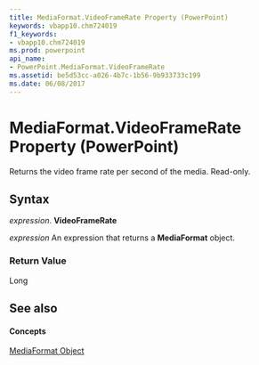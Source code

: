 ```yaml
---
title: MediaFormat.VideoFrameRate Property (PowerPoint)
keywords: vbapp10.chm724019
f1_keywords:
- vbapp10.chm724019
ms.prod: powerpoint
api_name:
- PowerPoint.MediaFormat.VideoFrameRate
ms.assetid: be5d53cc-a026-4b7c-1b56-9b933733c199
ms.date: 06/08/2017
---
```



# MediaFormat.VideoFrameRate Property (PowerPoint)

Returns the video frame rate per second of the media. Read-only.


## Syntax

 _expression_. **VideoFrameRate**

 _expression_ An expression that returns a **MediaFormat** object.


### Return Value

Long


## See also


#### Concepts


[MediaFormat Object](PowerPoint.MediaFormat.md)

